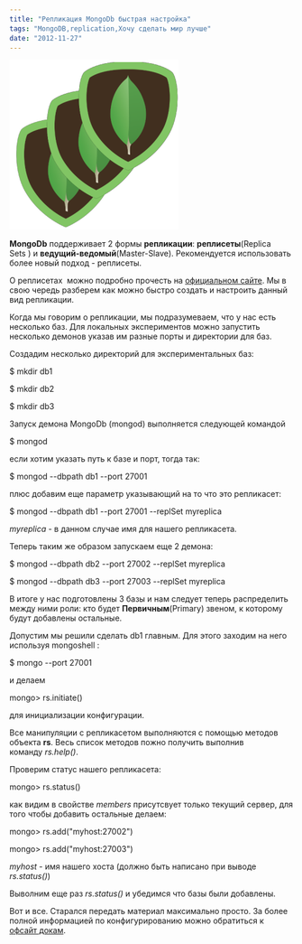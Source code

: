 ```yaml
---
title: "Репликация MongoDb быстрая настройка"
tags: "MongoDB,replication,Хочу сделать мир лучше"
date: "2012-11-27"
---
```


![](images/mongodb_replication-300x300.png "mongodb_replication")

**MongoDb** поддерживает 2 формы **репликации**: **реплисеты**(Replica Sets ) и **ведущий-ведомый**(Master-Slave). Рекомендуется использовать более новый подход - реплисеты.

О реплисетах  можно подробно прочесть на [официальном сайте](http://ru.wiki.mongodb.org/display/DOCS/Replica+Sets). Мы в свою чередь разберем как можно быстро создать и настроить данный вид репликации.

Когда мы говорим о репликации, мы подразумеваем, что у нас есть несколько баз. Для локальных экспериментов можно запустить несколько демонов указав им разные порты и директории для баз.

Создадим несколько директорий для экспериментальных баз:

$ mkdir db1

$ mkdir db2

$ mkdir db3

Запуск демона MongoDb (mongod) выполняется следующей командой

$ mongod

если хотим указать путь к базе и порт, тогда так:

$ mongod --dbpath db1 --port 27001

плюс добавим еще параметр указывающий на то что это репликасет:

$ mongod --dbpath db1 --port 27001 --replSet myreplica

_myreplica_ - в данном случае имя для нашего репликасета.

Теперь таким же образом запускаем еще 2 демона:

$ mongod --dbpath db2 --port 27002 --replSet myreplica

$ mongod --dbpath db3 --port 27003 --replSet myreplica

В итоге у нас подготовлены 3 базы и нам следует теперь распределить между ними роли: кто будет **Первичным**(Primary) звеном, к которому будут добавлены остальные.

Допустим мы решили сделать db1 главным. Для этого заходим на него используя mongoshell :

$ mongo --port 27001

и делаем

mongo> rs.initiate()

для инициализации конфигурации.

Все манипуляции с репликасетом выполняются с помощью методов объекта **rs**. Весь список методов пожно получить выполнив команду _rs.help()_.

Проверим статус нашего репликасета:

mongo> rs.status()

как видим в свойстве _members_ присутсвует только текущий сервер, для того чтобы добавить остальные делаем:

mongo> rs.add("myhost:27002")

mongo> rs.add("myhost:27003")

_myhost_ - имя нашего хоста (должно быть написано при выводе _rs.status()_)

Выволним еще раз _rs.status()_ и убедимся что базы были добавлены.

Вот и все. Старался передать материал максимально просто. За более полной информацией по конфигурированию можно обратиться к [офсайт докам](http://docs.mongodb.org/manual/reference/replica-configuration/).
